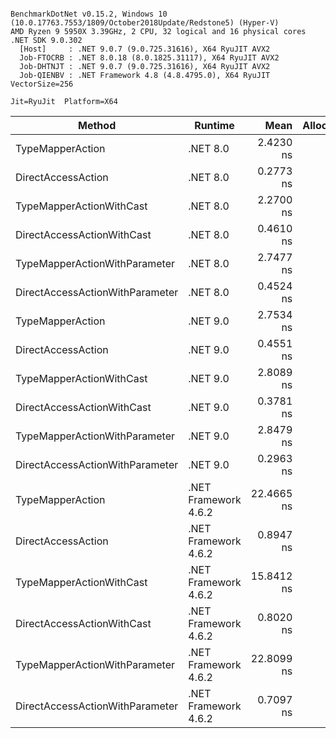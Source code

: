 ```

BenchmarkDotNet v0.15.2, Windows 10 (10.0.17763.7553/1809/October2018Update/Redstone5) (Hyper-V)
AMD Ryzen 9 5950X 3.39GHz, 2 CPU, 32 logical and 16 physical cores
.NET SDK 9.0.302
  [Host]     : .NET 9.0.7 (9.0.725.31616), X64 RyuJIT AVX2
  Job-FTOCRB : .NET 8.0.18 (8.0.1825.31117), X64 RyuJIT AVX2
  Job-DHTNJT : .NET 9.0.7 (9.0.725.31616), X64 RyuJIT AVX2
  Job-QIENBV : .NET Framework 4.8 (4.8.4795.0), X64 RyuJIT VectorSize=256

Jit=RyuJit  Platform=X64  

```
| Method                          | Runtime              | Mean       | Allocated |
|-------------------------------- |--------------------- |-----------:|----------:|
| TypeMapperAction                | .NET 8.0             |  2.4230 ns |         - |
| DirectAccessAction              | .NET 8.0             |  0.2773 ns |         - |
| TypeMapperActionWithCast        | .NET 8.0             |  2.2700 ns |         - |
| DirectAccessActionWithCast      | .NET 8.0             |  0.4610 ns |         - |
| TypeMapperActionWithParameter   | .NET 8.0             |  2.7477 ns |         - |
| DirectAccessActionWithParameter | .NET 8.0             |  0.4524 ns |         - |
| TypeMapperAction                | .NET 9.0             |  2.7534 ns |         - |
| DirectAccessAction              | .NET 9.0             |  0.4551 ns |         - |
| TypeMapperActionWithCast        | .NET 9.0             |  2.8089 ns |         - |
| DirectAccessActionWithCast      | .NET 9.0             |  0.3781 ns |         - |
| TypeMapperActionWithParameter   | .NET 9.0             |  2.8479 ns |         - |
| DirectAccessActionWithParameter | .NET 9.0             |  0.2963 ns |         - |
| TypeMapperAction                | .NET Framework 4.6.2 | 22.4665 ns |         - |
| DirectAccessAction              | .NET Framework 4.6.2 |  0.8947 ns |         - |
| TypeMapperActionWithCast        | .NET Framework 4.6.2 | 15.8412 ns |         - |
| DirectAccessActionWithCast      | .NET Framework 4.6.2 |  0.8020 ns |         - |
| TypeMapperActionWithParameter   | .NET Framework 4.6.2 | 22.8099 ns |         - |
| DirectAccessActionWithParameter | .NET Framework 4.6.2 |  0.7097 ns |         - |
